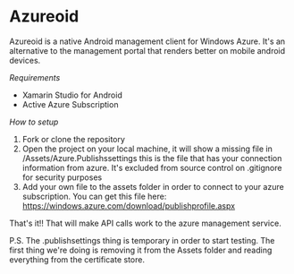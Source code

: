 Azureoid
========

Azureoid is a native Android management client for Windows Azure. It's an alternative to the management portal that renders better on mobile android devices. 

*Requirements*
* Xamarin Studio for Android
* Active Azure Subscription 

*How to setup*

1. Fork or clone the repository
2. Open the project on your local machine, it will show a missing file in /Assets/Azure.Publishssettings this is the file that has your connection information from azure. It's excluded from source control on .gitignore for security purposes
3. Add your own file to the assets folder in order to connect to your azure subscription. You can get this file here: https://windows.azure.com/download/publishprofile.aspx

That's it!! That will make API calls work to the azure management service. 

P.S. The .publishsettings thing is temporary in order to start testing. The first thing we're doing is removing it from the Assets folder and reading everything from the certificate store. 
